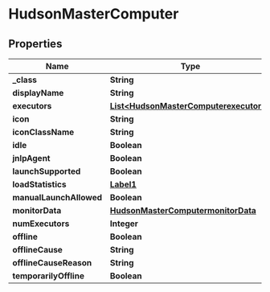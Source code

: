 

# HudsonMasterComputer

## Properties

Name | Type | Description | Notes
------------ | ------------- | ------------- | -------------
**_class** | **String** |  |  [optional]
**displayName** | **String** |  |  [optional]
**executors** | [**List&lt;HudsonMasterComputerexecutors&gt;**](HudsonMasterComputerexecutors.md) |  |  [optional]
**icon** | **String** |  |  [optional]
**iconClassName** | **String** |  |  [optional]
**idle** | **Boolean** |  |  [optional]
**jnlpAgent** | **Boolean** |  |  [optional]
**launchSupported** | **Boolean** |  |  [optional]
**loadStatistics** | [**Label1**](Label1.md) |  |  [optional]
**manualLaunchAllowed** | **Boolean** |  |  [optional]
**monitorData** | [**HudsonMasterComputermonitorData**](HudsonMasterComputermonitorData.md) |  |  [optional]
**numExecutors** | **Integer** |  |  [optional]
**offline** | **Boolean** |  |  [optional]
**offlineCause** | **String** |  |  [optional]
**offlineCauseReason** | **String** |  |  [optional]
**temporarilyOffline** | **Boolean** |  |  [optional]




